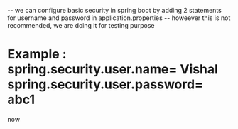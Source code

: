 -- we can configure basic security in spring boot by adding 2 statements for username and password in application.properties
-- howeever this is not recommended, we are doing it for testing purpose

Example :
spring.security.user.name= Vishal
spring.security.user.password= abc1
=========================================================================
now 